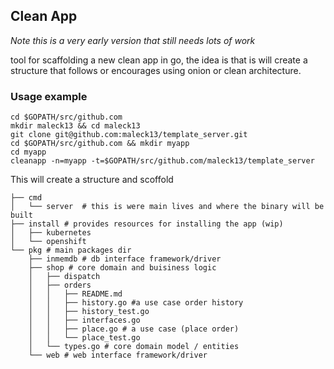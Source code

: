 ## Clean App

*Note this is a very early version that still needs lots of work*

tool for scaffolding a new clean app in go, the idea is that is will create a structure that follows or encourages using onion or clean architecture.


### Usage example

```
cd $GOPATH/src/github.com
mkdir maleck13 && cd maleck13
git clone git@github.com:maleck13/template_server.git
cd $GOPATH/src/github.com && mkdir myapp
cd myapp
cleanapp -n=myapp -t=$GOPATH/src/github.com/maleck13/template_server
````

This will create a structure and scoffold

```
├── cmd
│   └── server  # this is were main lives and where the binary will be built
├── install # provides resources for installing the app (wip)
│   ├── kubernetes
│   └── openshift
└── pkg # main packages dir
    ├── inmemdb # db interface framework/driver
    ├── shop # core domain and buisiness logic
    │   ├── dispatch
    │   ├── orders
    │   │   ├── README.md
    │   │   ├── history.go #a use case order history
    │   │   ├── history_test.go
    │   │   ├── interfaces.go
    │   │   ├── place.go # a use case (place order)
    │   │   └── place_test.go
    │   └── types.go # core domain model / entities
    └── web # web interface framework/driver

```    